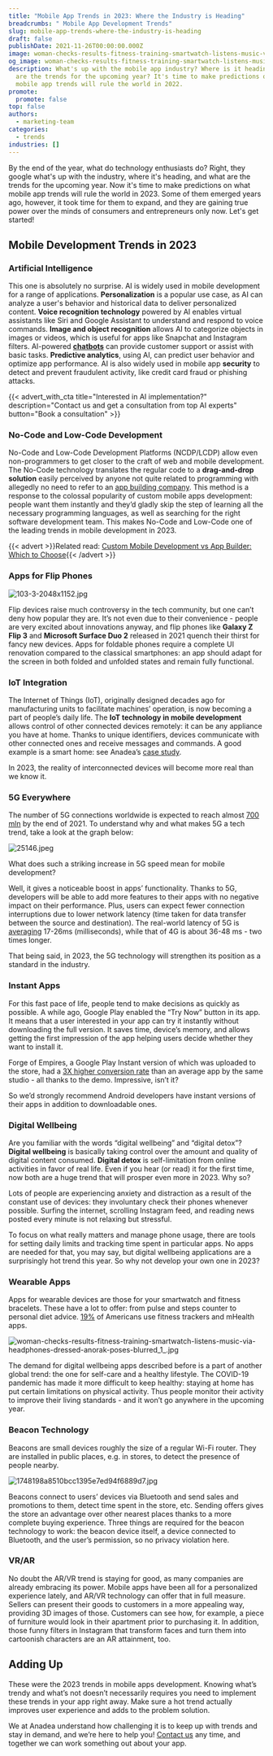 ```yaml
---
title: "Mobile App Trends in 2023: Where the Industry is Heading"
breadcrumbs: " Mobile App Development Trends"
slug: mobile-app-trends-where-the-industry-is-heading
draft: false
publishDate: 2021-11-26T00:00:00.000Z
image: woman-checks-results-fitness-training-smartwatch-listens-music-via-headphones-dressed-anorak-poses-blurred_1_.jpg
og_image: woman-checks-results-fitness-training-smartwatch-listens-music-via-headphones-dressed-anorak-poses-blurred_1_.jpg
description: What's up with the mobile app industry? Where is it heading? What
  are the trends for the upcoming year? It's time to make predictions on what
  mobile app trends will rule the world in 2022.
promote:
  promote: false
top: false
authors:
  - marketing-team
categories:
  - trends
industries: []
---
```

By the end of the year, what do technology enthusiasts do? Right, they google what's up with the industry, where it's heading, and what are the trends for the upcoming year. Now it's time to make predictions on what mobile app trends will rule the world in 2023. Some of them emerged years ago, however, it took time for them to expand, and they are gaining true power over the minds of consumers and entrepreneurs only now. Let's get started!

## Mobile Development Trends in 2023

### Artificial Intelligence
This one is absolutely no surprise. AI is widely used in mobile development for a range of applications. __Personalization__ is a popular use case, as AI can analyze a user's behavior and historical data to deliver personalized content. __Voice recognition technology__ powered by AI enables virtual assistants like Siri and Google Assistant to understand and respond to voice commands. __Image and object recognition__ allows AI to categorize objects in images or videos, which is useful for apps like Snapchat and Instagram filters. AI-powered __<a href="https://anadea.info/blog/what-is-a-chatbot-and-how-to-use-it-for-business" target="_blank">chatbots</a>__ can provide customer support or assist with basic tasks. __Predictive analytics__, using AI, can predict user behavior and optimize app performance. AI is also widely used in mobile app __security__ to detect and prevent fraudulent activity, like credit card fraud or phishing attacks.

{{< advert_with_cta title="Interested in AI implementation?" description="Contact us and get a consultation from top AI experts" button="Book a consultation" >}}

### No-Code and Low-Code Development
No-Code and Low-Code Development Platforms (NCDP/LCDP) allow even non-programmers to get closer to the craft of web and mobile development. The No-Code technology translates the regular code to a __drag-and-drop solution__ easily perceived by anyone not quite related to programming with allegedly no need to refer to an <a href="https://anadea.info/services/mobile-development" target="_blank">app building company</a>. This method is a response to the colossal popularity of custom mobile apps development: people want them instantly and they’d gladly skip the step of learning all the necessary programming languages, as well as searching for the right software development team. This makes No-Code and Low-Code one of the leading trends in mobile development in 2023.

{{< advert >}}Related read: <a href="https://anadea.info/guides/custom-development-vs-app-builders" target="_blank">Custom Mobile Development vs App Builder: Which to Choose</a>{{< /advert >}}

### Apps for Flip Phones

![103-3-2048x1152.jpg](103-3-2048x1152.jpg)

Flip devices raise much controversy in the tech community, but one can’t deny how popular they are. It’s not even due to their convenience - people are very excited about innovations anyway, and flip phones like __Galaxy Z Flip 3__ and __Microsoft Surface Duo 2__ released in 2021 quench their thirst for fancy new devices. Apps for foldable phones require a complete UI renovation compared to the classical smartphones: an app should adapt for the screen in both folded and unfolded states and remain fully functional.

### IoT Integration
The Internet of Things (IoT), originally designed decades ago for manufacturing units to facilitate machines’ operation, is now becoming a part of people’s daily life. The __IoT technology in mobile development__ allows control of other connected devices remotely: it can be any appliance you have at home. Thanks to unique identifiers, devices communicate with other connected ones and receive messages and commands. A good example is a smart home: see Anadea’s [case study](https://anadea.info/projects/home-automation).

In 2023, the reality of interconnected devices will become more real than we know it.

### 5G Everywhere
The number of 5G connections worldwide is expected to reach almost <a href="https://www.globenewswire.com/news-release/2021/09/22/2301608/0/en/Global-5G-Connections-Are-Growing-Rapidly.html" rel="nofollow" target="_blank">700 mln</a> by the end of 2021. To understand why and what makes 5G a tech trend, take a look at the graph below:

![25146.jpeg](25146.jpeg)

What does such a striking increase in 5G speed mean for mobile development?

Well, it gives a noticeable boost in apps’ functionality. Thanks to 5G, developers will be able to add more features to their apps with no negative impact on their performance. Plus, users can expect fewer connection interruptions due to lower network latency (time taken for data transfer between the source and destination). The real-world latency of 5G is <a href="https://5g.co.uk/guides/4g-versus-5g-what-will-the-next-generation-bring/" rel="nofollow" target="_blank">averaging</a> 17-26ms (milliseconds), while that of 4G is about 36-48 ms - two times longer.

That being said, in 2023, the 5G technology will strengthen its position as a standard in the industry.

### Instant Apps
For this fast pace of life, people tend to make decisions as quickly as possible. A while ago, Google Play enabled the “Try Now” button in its app. It means that a user interested in your app can try it instantly without downloading the full version. It saves time, device’s memory, and allows getting the first impression of the app helping users decide whether they want to install it.

Forge of Empires, a Google Play Instant version of which was uploaded to the store, had a <a href="https://www.thinkwithgoogle.com/intl/en-cee/marketing-strategies/app-and-mobile/innogames-attracts-new-players-and-boosts-conversions-google-play-instant/" rel="nofollow" target="_blank">3X higher conversion rate</a> than an average app by the same studio - all thanks to the demo. Impressive, isn’t it?

So we’d strongly recommend Android developers have instant versions of their apps in addition to downloadable ones.

### Digital Wellbeing
Are you familiar with the words “digital wellbeing” and “digital detox”? __Digital wellbeing__ is basically taking control over the amount and quality of digital content consumed. __Digital detox__ is self-limitation from online activities in favor of real life. Even if you hear (or read) it for the first time, now both are a huge trend that will prosper even more in 2023. Why so?

Lots of people are experiencing anxiety and distraction as a result of the constant use of devices: they involuntary check their phones whenever possible. Surfing the internet, scrolling Instagram feed, and reading news posted every minute is not relaxing but stressful.

To focus on what really matters and manage phone usage, there are tools for setting daily limits and tracking time spent in particular apps. No apps are needed for that, you may say, but digital wellbeing applications are a surprisingly hot trend this year. So why not develop your own one in 2023?

### Wearable Apps
Apps for wearable devices are those for your smartwatch and fitness bracelets. These have a lot to offer: from pulse and steps counter to personal diet advice. <a href="https://mercomcapital.com/90-americans-wearable-mhealth-apps/" rel="nofollow" target="_blank">19%</a> of Americans use fitness trackers and mHealth apps.

![woman-checks-results-fitness-training-smartwatch-listens-music-via-headphones-dressed-anorak-poses-blurred_1_.jpg](woman-checks-results-fitness-training-smartwatch-listens-music-via-headphones-dressed-anorak-poses-blurred_1_.jpg)

The demand for digital wellbeing apps described before is a part of another global trend: the one for self-care and a healthy lifestyle. The COVID-19 pandemic has made it more difficult to keep healthy: staying at home has put certain limitations on physical activity. Thus people monitor their activity to improve their living standards - and it won’t go anywhere in the upcoming year.

### Beacon Technology
Beacons are small devices roughly the size of a regular Wi-Fi router. They are installed in public places, e.g. in stores, to detect the presence of people nearby.

![1748198a8510bcc1395e7ed94f6889d7.jpg](1748198a8510bcc1395e7ed94f6889d7.jpg)

Beacons connect to users’ devices via Bluetooth and send sales and promotions to them, detect time spent in the store, etc. Sending offers gives the store an advantage over other nearest places thanks to a more complete buying experience. Three things are required for the beacon technology to work: the beacon device itself, a device connected to Bluetooth, and the user’s permission, so no privacy violation here.

### VR/AR
No doubt the AR/VR trend is staying for good, as many companies are already embracing its power. Mobile apps have been all for a personalized experience lately, and AR/VR technology can offer that in full measure. Sellers can present their goods to customers in a more appealing way, providing 3D images of those. Customers can see how, for example, a piece of furniture would look in their apartment prior to purchasing it. In addition, those funny filters in Instagram that transform faces and turn them into cartoonish characters are an AR attainment, too.

## Adding Up
These were the 2023 trends in mobile apps development. Knowing what’s trendy and what’s not doesn’t necessarily requires you need to implement these trends in your app right away. Make sure a hot trend actually improves user experience and adds to the problem solution.

We at Anadea understand how challenging it is to keep up with trends and stay in demand, and we’re here to help you! [Contact us](https://anadea.info/contacts) any time, and together we can work something out about your app.
